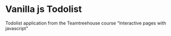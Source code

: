 # Vanilla js Todolist

Todolist application from the Teamtreehouse course "Interactive pages with javascript"
